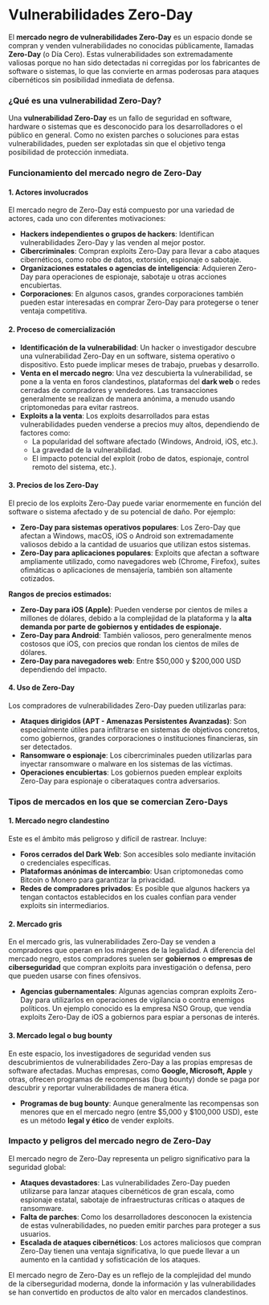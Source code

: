 
# Vulnerabilidades Zero-Day

El **mercado negro de vulnerabilidades Zero-Day** es un espacio donde se compran y venden vulnerabilidades no conocidas públicamente, llamadas **Zero-Day** (o Día Cero). Estas vulnerabilidades son extremadamente valiosas porque no han sido detectadas ni corregidas por los fabricantes de software o sistemas, lo que las convierte en armas poderosas para ataques cibernéticos sin posibilidad inmediata de defensa.

### ¿Qué es una vulnerabilidad Zero-Day?

Una **vulnerabilidad Zero-Day** es un fallo de seguridad en software, hardware o sistemas que es desconocido para los desarrolladores o el público en general. Como no existen parches o soluciones para estas vulnerabilidades, pueden ser explotadas sin que el objetivo tenga posibilidad de protección inmediata.

### Funcionamiento del mercado negro de Zero-Day

#### 1. **Actores involucrados**

El mercado negro de Zero-Day está compuesto por una variedad de actores, cada uno con diferentes motivaciones:

- **Hackers independientes o grupos de hackers**: Identifican vulnerabilidades Zero-Day y las venden al mejor postor.
- **Cibercriminales**: Compran exploits Zero-Day para llevar a cabo ataques cibernéticos, como robo de datos, extorsión, espionaje o sabotaje.
- **Organizaciones estatales o agencias de inteligencia**: Adquieren Zero-Day para operaciones de espionaje, sabotaje u otras acciones encubiertas.
- **Corporaciones**: En algunos casos, grandes corporaciones también pueden estar interesadas en comprar Zero-Day para protegerse o tener ventaja competitiva.

#### 2. **Proceso de comercialización**

- **Identificación de la vulnerabilidad**: Un hacker o investigador descubre una vulnerabilidad Zero-Day en un software, sistema operativo o dispositivo. Esto puede implicar meses de trabajo, pruebas y desarrollo.
- **Venta en el mercado negro**: Una vez descubierta la vulnerabilidad, se pone a la venta en foros clandestinos, plataformas del **dark web** o redes cerradas de compradores y vendedores. Las transacciones generalmente se realizan de manera anónima, a menudo usando criptomonedas para evitar rastreos.
- **Exploits a la venta**: Los exploits desarrollados para estas vulnerabilidades pueden venderse a precios muy altos, dependiendo de factores como:
    - La popularidad del software afectado (Windows, Android, iOS, etc.).
    - La gravedad de la vulnerabilidad.
    - El impacto potencial del exploit (robo de datos, espionaje, control remoto del sistema, etc.).

#### 3. **Precios de los Zero-Day**

El precio de los exploits Zero-Day puede variar enormemente en función del software o sistema afectado y de su potencial de daño. Por ejemplo:

- **Zero-Day para sistemas operativos populares**: Los Zero-Day que afectan a Windows, macOS, iOS o Android son extremadamente valiosos debido a la cantidad de usuarios que utilizan estos sistemas.
- **Zero-Day para aplicaciones populares**: Exploits que afectan a software ampliamente utilizado, como navegadores web (Chrome, Firefox), suites ofimáticas o aplicaciones de mensajería, también son altamente cotizados.

**Rangos de precios estimados:**

- **Zero-Day para iOS (Apple)**: Pueden venderse por cientos de miles a millones de dólares, debido a la complejidad de la plataforma y la **alta demanda por parte de gobiernos y entidades de espionaje.**
- **Zero-Day para Android**: También valiosos, pero generalmente menos costosos que iOS, con precios que rondan los cientos de miles de dólares.
- **Zero-Day para navegadores web**: Entre $50,000 y $200,000 USD dependiendo del impacto.

#### 4. **Uso de Zero-Day**

Los compradores de vulnerabilidades Zero-Day pueden utilizarlas para:

- **Ataques dirigidos (APT - Amenazas Persistentes Avanzadas)**: Son especialmente útiles para infiltrarse en sistemas de objetivos concretos, como gobiernos, grandes corporaciones o instituciones financieras, sin ser detectados.
- **Ransomware o espionaje**: Los cibercriminales pueden utilizarlas para inyectar ransomware o malware en los sistemas de las víctimas.
- **Operaciones encubiertas**: Los gobiernos pueden emplear exploits Zero-Day para espionaje o ciberataques contra adversarios.

### Tipos de mercados en los que se comercian Zero-Days

#### 1. **Mercado negro clandestino**

Este es el ámbito más peligroso y difícil de rastrear. Incluye:

- **Foros cerrados del Dark Web**: Son accesibles solo mediante invitación o credenciales específicas.
- **Plataformas anónimas de intercambio**: Usan criptomonedas como Bitcoin o Monero para garantizar la privacidad.
- **Redes de compradores privados**: Es posible que algunos hackers ya tengan contactos establecidos en los cuales confían para vender exploits sin intermediarios.

#### 2. **Mercado gris**

En el mercado gris, las vulnerabilidades Zero-Day se venden a compradores que operan en los márgenes de la legalidad. A diferencia del mercado negro, estos compradores suelen ser **gobiernos** o **empresas de ciberseguridad** que compran exploits para investigación o defensa, pero que pueden usarse con fines ofensivos.

- **Agencias gubernamentales**: Algunas agencias compran exploits Zero-Day para utilizarlos en operaciones de vigilancia o contra enemigos políticos. Un ejemplo conocido es la empresa NSO Group, que vendía exploits Zero-Day de iOS a gobiernos para espiar a personas de interés.

#### 3. **Mercado legal o bug bounty**

En este espacio, los investigadores de seguridad venden sus descubrimientos de vulnerabilidades Zero-Day a las propias empresas de software afectadas. Muchas empresas, como **Google, Microsoft, Apple** y otras, ofrecen programas de recompensas (bug bounty) donde se paga por descubrir y reportar vulnerabilidades de manera ética.

- **Programas de bug bounty**: Aunque generalmente las recompensas son menores que en el mercado negro (entre $5,000 y $100,000 USD), este es un método **legal y ético** de vender exploits.

### Impacto y peligros del mercado negro de Zero-Day

El mercado negro de Zero-Day representa un peligro significativo para la seguridad global:

- **Ataques devastadores**: Las vulnerabilidades Zero-Day pueden utilizarse para lanzar ataques cibernéticos de gran escala, como espionaje estatal, sabotaje de infraestructuras críticas o ataques de ransomware.
- **Falta de parches**: Como los desarrolladores desconocen la existencia de estas vulnerabilidades, no pueden emitir parches para proteger a sus usuarios.
- **Escalada de ataques cibernéticos**: Los actores maliciosos que compran Zero-Day tienen una ventaja significativa, lo que puede llevar a un aumento en la cantidad y sofisticación de los ataques.

El mercado negro de Zero-Day es un reflejo de la complejidad del mundo de la ciberseguridad moderna, donde la información y las vulnerabilidades se han convertido en productos de alto valor en mercados clandestinos.